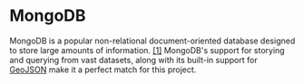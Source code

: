 MongoDB
=======

MongoDB is a popular non-relational document-oriented database designed
to store large amounts of information. [[1]](http://www.mongodb.org/)
MongoDB's support for storying and querying from vast datasets, along
with its built-in support for [GeoJSON](geojson.md) make it a perfect
match for this project.
